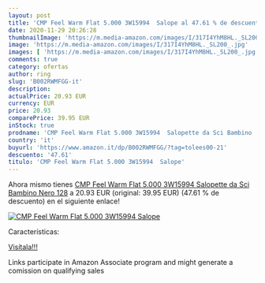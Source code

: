 ```yaml
---
layout: post
title: 'CMP Feel Warm Flat 5.000 3W15994  Salope al 47.61 % de descuento'
date: 2020-11-29 20:26:28
thumbnailImage: 'https://m.media-amazon.com/images/I/317I4YhM8HL._SL200_.jpg'
image: 'https://m.media-amazon.com/images/I/317I4YhM8HL._SL200_.jpg'
images: [ 'https://m.media-amazon.com/images/I/317I4YhM8HL._SL200_.jpg' ]
comments: true
category: ofertas
author: ring
slug: 'B002RWMFGG-it'
description:
actualPrice: 20.93 EUR
currency: EUR
price: 20.93
comparePrice: 39.95 EUR
inStock: true
prodname: 'CMP Feel Warm Flat 5.000 3W15994  Salopette da Sci Bambino  Nero  128'
country: 'it'
buyurl: 'https://www.amazon.it/dp/B002RWMFGG/?tag=tolees00-21'
descuento: '47.61'
titulo: 'CMP Feel Warm Flat 5.000 3W15994  Salope'
---
```


Ahora mismo tienes [CMP Feel Warm Flat 5.000 3W15994  Salopette da Sci Bambino  Nero  128](https://www.amazon.it/dp/B002RWMFGG/?tag=tolees00-21) a 20.93 EUR (original: 39.95 EUR) (47.61 %  de descuento) en el siguiente enlace!

[![CMP Feel Warm Flat 5.000 3W15994  Salope](https://m.media-amazon.com/images/I/317I4YhM8HL._SL200_.jpg)](https://www.amazon.it/dp/B002RWMFGG/?tag=tolees00-21)

Características:


[Visítala!!!](https://www.amazon.it/dp/B002RWMFGG/?tag=tolees00-21)

Links participate in Amazon Associate program and might generate a comission on qualifying sales
